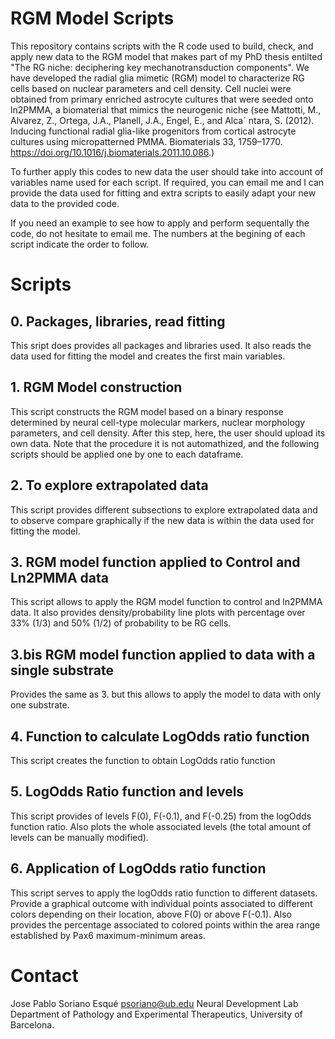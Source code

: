 # RGM Model Scripts
This repository contains scripts with the R code used to build, check, and apply new data to the RGM model that makes part of my PhD thesis entilted "The RG niche: deciphering key mechanotransduction components". 
We have developed the radial glia mimetic (RGM) model to characterize RG cells based on nuclear parameters and cell density. 
Cell nuclei were obtained from primary enriched astrocyte cultures that were seeded onto ln2PMMA, a biomaterial that mimics the neurogenic niche 
(see Mattotti, M., Alvarez, Z., Ortega, J.A., Planell, J.A., Engel, E., and Alca´ ntara, S. (2012). Inducing functional radial glia-like progenitors from cortical astrocyte cultures using micropatterned PMMA. Biomaterials 33, 1759–1770. https://doi.org/10.1016/j.biomaterials.2011.10.086.)

To further apply this codes to new data the user should take into account of variables name used for each script. 
If required, you can email me and I can provide the data used for fitting and extra scripts to easily adapt your new data to the provided code. 

If you need an example to see how to apply and perform sequentally the code, do not hesitate to email me. 
The numbers at the begining of each script indicate the order to follow. 

# Scripts
## 0. Packages, libraries, read fitting
This sript does provides all packages and libraries used. It also reads the data used for fitting the model and creates the first main variables. 
## 1. RGM Model construction
This script constructs the RGM model based on a binary response determined by neural cell-type molecular markers, nuclear morphology parameters, and cell density.
After this step, here, the user should upload its own data. Note that the procedure it is not automathized, and the following scripts should be applied one by one to each dataframe.
## 2. To explore extrapolated data
This script provides different subsections to explore extrapolated data and to observe compare graphically if the new data is within the data used for fitting the model.
## 3. RGM model function applied to Control and Ln2PMMA data
This script allows to apply the RGM model function to control and ln2PMMA data. It also provides density/probability line plots with percentage over 33% (1/3) and 50% (1/2) of probability to be RG cells.
## 3.bis RGM model function applied to data with a single substrate
Provides the same as 3. but this allows to apply the model to data with only one substrate.
## 4. Function to calculate LogOdds ratio function
This script creates the function to obtain LogOdds ratio function
## 5. LogOdds Ratio function and levels
This script provides of levels F(0), F(-0.1), and F(-0.25) from the logOdds function ratio. 
Also plots the whole associated levels (the total amount of levels can be manually modified).
## 6. Application of LogOdds ratio function
This script serves to apply the logOdds ratio function to different datasets. 
Provide a graphical outcome with individual points associated to different colors depending on their location, above F(0) or above F(-0.1). Also provides the percentage associated to colored points within  the area range established by Pax6 maximum-minimum areas.

# Contact
Jose Pablo Soriano Esqué 
psoriano@ub.edu
Neural Development Lab
Department of Pathology and Experimental Therapeutics, University of Barcelona. 

